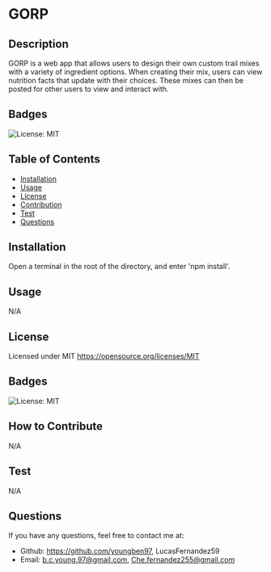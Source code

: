 # GORP

  ## Description
  
  GORP is a web app that allows users to design their own custom trail mixes with a variety of ingredient options. When creating their mix, users can view nutrition facts that update with their choices. These mixes can then be posted for other users to view and interact with.

  ## Badges

  ![License: MIT](https://img.shields.io/badge/License-MIT-yellow.svg)

  ## Table of Contents

  - [Installation](#installation)
  - [Usage](#usage)
  - [License](#license)
  - [Contribution](#contribution)
  - [Test](#test)
  - [Questions](#questions)

  <a id="installation"></a>
  ## Installation

  Open a terminal in the root of the directory, and enter 'npm install'.

  <a id="usage"></a>
  ## Usage
  
  N/A

  <a id="license"></a>
  ## License

  Licensed under MIT
  https://opensource.org/licenses/MIT

  <a id="badges"></a>
  ## Badges

  ![License: MIT](https://img.shields.io/badge/License-MIT-yellow.svg)

  <a id="contribution"></a>
  ## How to Contribute

  N/A

  <a id="test"></a>
  ## Test

  N/A

  <a id="questions"></a>
  ## Questions

  If you have any questions, feel free to contact me at:
  - Github: https://github.com/youngben97, LucasFernandez59
  - Email: b.c.young.97@gmail.com, Che.fernandez255@gmail.com
